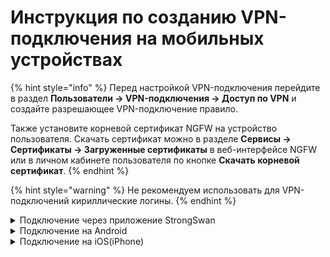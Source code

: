 # Инструкция по созданию VPN-подключения на мобильных устройствах

{% hint style="info" %}
Перед настройкой VPN-подключения перейдите в раздел **Пользователи -> VPN-подключения -> Доступ по VPN** и создайте разрешающее VPN-подключение правило.

Также установите корневой сертификат NGFW на устройство пользователя. Скачать сертификат можно в разделе **Сервисы -> Сертификаты -> Загруженные сертификаты** в веб-интерфейсе NGFW или в личном кабинете пользователя по кнопке **Скачать корневой сертификат**.
{% endhint %}

{% hint style="warning" %}
Не рекомендуем использовать для VPN-подключений кириллические логины.
{% endhint %}

<details>

<summary>Подключение через приложение StrongSwan</summary>

1\. Нажмите **Добавить VPN профиль**:

<img src="/.gitbook/assets/connection-for-mobile-devices1.png" alt="" data-size="original">

2\. Заполните поля:

<img src="/.gitbook/assets/connection-for-mobile-devices2.png" alt="" data-size="original">

* **Сервер** - домен, указанный в Ideco NGFW в разделе **Пользователи -> VPN-подключения -> Основное -> Подключение по IKEv2/IPsec**;
* **VPN тип** - IKEv2 EAP (Логин/Пароль);
* **Логин** - имя пользователя, которому разрешено подключение по VPN;
* **Пароль** - пароль пользователя.

3\. Нажмите **Сохранить** и кликните по созданному подключению:

<img src="/.gitbook/assets/connection-for-mobile-devices3.png" alt="" data-size="original">

</details>

<details>

<summary>Подключение на Android</summary>

1\. Перейдите в **VPN** в раздел **Настройки -> Подключения -> Другие настройки**. При необходимости воспользуйтесь строкой поиска по настройкам.

2\. Выберите тип подключения и заполните следующие поля:

**Для PPTP:**

<img src="/.gitbook/assets/connection-for-mobile-devices4.png" alt="" data-size="original">

* **Имя** - имя подключения;
* **Адрес сервера** - адрес VPN-сервера;
* **Имя пользователя** - имя пользователя, которому разрешено подключение по VPN;
* **Пароль** - пароль пользователя.

**Для IKEv2/IPsec MSCHAPv2:**

<img src="/.gitbook/assets/connection-for-mobile-devices5.png" alt="" data-size="original">

* **Имя** - имя подключения;
* **Адрес сервера** - адрес VPN-сервера;
* **Идентификатор IPsec** - логин пользователя;
* **Сертификат сервера** - "Принято от сервера";
* **Сертификат ЦС IPsec** - "Не проверять сервер";
* **Имя пользователя** - имя пользователя, которому разрешено подключение по VPN;
* **Пароль** - пароль пользователя.

**Для L2TP/IPsec PSK:**

<img src="/.gitbook/assets/connection-for-mobile-devices6.png" alt="" data-size="original">

* **Имя** - имя подключения;
* **Адрес сервера** - адрес VPN-сервера;
* **Общий ключ IPsec** - значение строки **PSK** в разделе **Пользователи -> VPN-подключения -> Основное -> Подключение по L2TP/IPsec**.

4\. Нажмите **Сохранить** и активируйте подключение.

</details>

<details>

<summary>Подключение на iOS(iPhone)</summary>

1\. Перейдите в раздел **Настройки -> Основные -> VPN и управление устройством -> VPN**:

<img src="/.gitbook/assets/connection-for-mobile-devices7.png" alt="" data-size="original">

2\. Нажмите **Добавить конфигурацию VPN**:

<img src="/.gitbook/assets/connection-for-mobile-devices8.png" alt="" data-size="original">

3\. Выберите **Тип** подключения и заполните соответствующие поля:

**Для PPTP:**

Начиная с версии iOS-10 компания Apple убрала поддержку протокола PPTP.

<img src="/.gitbook/assets/connection-for-mobile-devices9.png" alt="" data-size="original">

* **Описание** - название соединения;
* **Сервер** - адрес VPN-сервера;
* **Учетная запись** - имя пользователя, которому разрешено подключение по VPN;
* **Пароль** - пароль пользователя.

**Для L2TP:**

<img src="/.gitbook/assets/connection-for-mobile-devices10.png" alt="" data-size="original">

* **Описание** - название соединения;
* **Сервер** - адрес VPN-сервера;
* **Учетная запись** - имя пользователя, которому разрешено подключение по VPN;
* **Пароль** - пароль пользователя;
* **Общий ключ** - значение строки **PSK** в разделе **Пользователи -> VPN-подключения -> Основное -> Подключение по L2TP/IPsec**.

**Для IKEv2:**

<img src="/.gitbook/assets/connection-for-mobile-devices11.png" alt="" data-size="original">

* **Описание** - название соединения;
* **Сервер** - адрес VPN-сервера;
* **Удаленный ID** - адрес VPN-сервера;
* **Имя пользователя** - имя пользователя, которому разрешено подключение по VPN;
* **Пароль** - пароль пользователя.

4\. Нажмите **Готово**;

5\. Переведите опцию **Статус** вправо:

<img src="/.gitbook/assets/connection-for-mobile-devices12.png" alt="" data-size="original">

</details>
